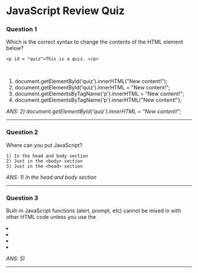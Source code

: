 # JavaScript Review Quiz

### Question 1
Which is the correct syntax to change the contents of the HTML element below?

    <p id = "quiz">This is a quiz. </p>
<br>

1) document.getElementById('quiz').innerHTML("New content!");
2) document.getElementById('quiz').innerHTML = "New content!";
3) document.getElementsByTagName('p').innerHTML = "New content!";
4) document.getElementsByTagName('p').innerHTML("New content!");

_ANS: 2) document.getElementById('quiz').innerHTML = "New content!";_<hr>

### Question 2
Where can you put JavaScript?

    1) In the head and body section
    2) Just in the <body> section
    3) Just in the <head> section

_ANS: 1) In the head and body section_<hr>

### Question 3
Built-in JavaScript functions (alert, prompt, etc) cannot be mixed in with other HTML code unless you use the <script> tag.

1) True
2) False
    
_ANS: 2) False_<hr>

### Question 4
Which of the following is the proper way to link to an external JavaScript file?

1) <script = “file.js”></script>
2) <script href=“file.js”></script>
3) <script file = “file.js”></script>
4) <script>”file.js”</script>
5) <script src = “file.js”></script>
    
_ANS: 5) <script src = “file.js”></script>_<hr>
    
    
    

